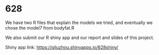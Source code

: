 # 628
We have two R files that explain the models we tried, and eventually we chose the model7 from bodyfat.R

We also submit our R shiny app and our report and slides of this project.






Shiny app link: https://qiluzhou.shinyapps.io/628shiny/
